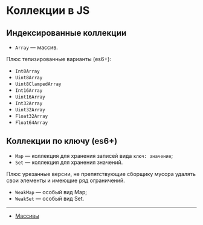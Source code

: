 # Коллекции в JS

## Индексированные коллекции

* `Array` — массив.

Плюс тепизированные варианты (es6+):

* `Int8Array`
* `Uint8Array`
* `Uint8ClampedArray`
* `Int16Array`
* `Uint16Array`
* `Int32Array`
* `Uint32Array`
* `Float32Array`
* `Float64Array`

## Коллекции по ключу (es6+)

* `Map` — коллекция для хранения записей вида `ключ: значение`;
* `Set` — коллекция для хранения значений.

Плюс урезанные версии, не препятствующие сборщику мусора удалять свои элементы и имеющие ряд ограничений.

* `WeakMap` — особый вид Map;
* `WeakSet` — особый вид Set.

***

* [Массивы](array.md)
